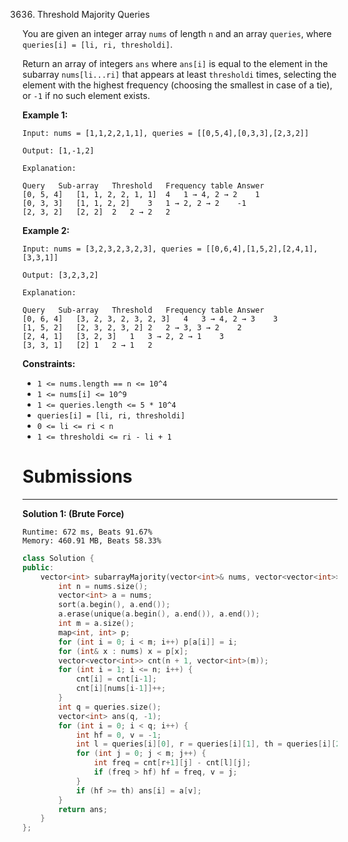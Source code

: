3636. Threshold Majority Queries

You are given an integer array `nums` of length `n` and an array `queries`, where `queries[i] = [li, ri, thresholdi]`.

Return an array of integers `ans` where `ans[i]` is equal to the element in the subarray `nums[li...ri]` that appears at least `thresholdi` times, selecting the element with the highest frequency (choosing the smallest in case of a tie), or `-1` if no such element exists.

 

**Example 1:**
```
Input: nums = [1,1,2,2,1,1], queries = [[0,5,4],[0,3,3],[2,3,2]]

Output: [1,-1,2]

Explanation:

Query	Sub-array	Threshold	Frequency table	Answer
[0, 5, 4]	[1, 1, 2, 2, 1, 1]	4	1 → 4, 2 → 2	1
[0, 3, 3]	[1, 1, 2, 2]	3	1 → 2, 2 → 2	-1
[2, 3, 2]	[2, 2]	2	2 → 2	2
```

**Example 2:**
```
Input: nums = [3,2,3,2,3,2,3], queries = [[0,6,4],[1,5,2],[2,4,1],[3,3,1]]

Output: [3,2,3,2]

Explanation:

Query	Sub-array	Threshold	Frequency table	Answer
[0, 6, 4]	[3, 2, 3, 2, 3, 2, 3]	4	3 → 4, 2 → 3	3
[1, 5, 2]	[2, 3, 2, 3, 2]	2	2 → 3, 3 → 2	2
[2, 4, 1]	[3, 2, 3]	1	3 → 2, 2 → 1	3
[3, 3, 1]	[2]	1	2 → 1	2
```

**Constraints:**

* `1 <= nums.length == n <= 10^4`
* `1 <= nums[i] <= 10^9`
* `1 <= queries.length <= 5 * 10^4`
* `queries[i] = [li, ri, thresholdi]`
* `0 <= li <= ri < n`
* `1 <= thresholdi <= ri - li + 1`

# Submissions
---
**Solution 1: (Brute Force)**
```
Runtime: 672 ms, Beats 91.67%
Memory: 460.91 MB, Beats 58.33%
```
```c++
class Solution {
public:
    vector<int> subarrayMajority(vector<int>& nums, vector<vector<int>>& queries) {
        int n = nums.size();
        vector<int> a = nums;
        sort(a.begin(), a.end());
        a.erase(unique(a.begin(), a.end()), a.end());
        int m = a.size();
        map<int, int> p;
        for (int i = 0; i < m; i++) p[a[i]] = i;
        for (int& x : nums) x = p[x];
        vector<vector<int>> cnt(n + 1, vector<int>(m));
        for (int i = 1; i <= n; i++) {
            cnt[i] = cnt[i-1];
            cnt[i][nums[i-1]]++;
        }
        int q = queries.size();
        vector<int> ans(q, -1);
        for (int i = 0; i < q; i++) {
            int hf = 0, v = -1;
            int l = queries[i][0], r = queries[i][1], th = queries[i][2];
            for (int j = 0; j < m; j++) {
                int freq = cnt[r+1][j] - cnt[l][j];
                if (freq > hf) hf = freq, v = j;
            }
            if (hf >= th) ans[i] = a[v];
        }
        return ans;
    }
};
```

